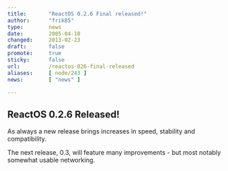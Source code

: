 ```yaml
---
title:       "ReactOS 0.2.6 Final released!"
author:      "frik85"
type:        news
date:        2005-04-10
changed:     2013-02-23
draft:       false
promote:     true
sticky:      false
url:         /reactos-026-final-released
aliases:     [ node/243 ]
news:        [ "news" ]

---
```


<h2>ReactOS 0.2.6 Released!</h2>
<p>As always a new release brings increases in speed, stability and compatibility.</p>

<p>The next release, 0.3, will feature many improvements - but most notably somewhat usable networking. </p>
